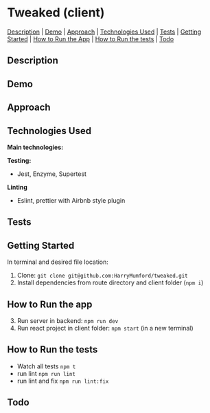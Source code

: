 # Tweaked (client)

<!-- ![](./assets/badge-branches.svg)
![](./assets/badge-functions.svg)
![](./assets/badge-lines.svg)
![](./assets/badge-statements.svg) -->

[Description](#description) | [Demo](#demo) | [Approach](#approach) | [Technologies Used](#technologies-used) | [Tests](#tests) | [Getting Started](#getting-started) | [How to Run the App](#how-to-run-the-app) | [How to Run the tests](#how-to-run-the-tests) | [Todo](#todo)

## Description

## Demo

## Approach

## Technologies Used

**Main technologies:**

**Testing:**

- Jest, Enzyme, Supertest

**Linting**

- Eslint, prettier with Airbnb style plugin

## Tests

## Getting Started

In terminal and desired file location:

1. Clone: `git clone git@github.com:HarryMumford/tweaked.git`
2. Install dependencies from route directory and client folder (`npm i`)

## How to Run the app

3. Run server in backend: `npm run dev`
4. Run react project in client folder: `npm start` (in a new terminal)

## How to Run the tests

- Watch all tests `npm t`
- run lint `npm run lint`
- run lint and fix `npm run lint:fix`

## Todo

